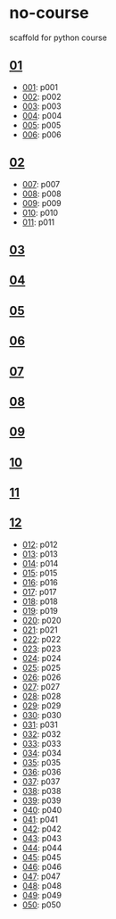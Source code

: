 # no-course
scaffold for python course

## [01](./S01)

* [001](./topics/p001): p001
* [002](./topics/p002): p002
* [003](./topics/p003): p003
* [004](./topics/p004): p004
* [005](./topics/p005): p005
* [006](./topics/p006): p006

## [02](./S02)

* [007](./topics/p007): p007
* [008](./topics/p008): p008
* [009](./topics/p009): p009
* [010](./topics/p010): p010
* [011](./topics/p011): p011

## [03](./S03)

## [04](./S04)

## [05](./S05)

## [06](./S06)

## [07](./S07)

## [08](./S08)

## [09](./S09)

## [10](./S10)

## [11](./S11)

## [12](./S12)


* [012](./topics/p012): p012
* [013](./topics/p013): p013
* [014](./topics/p014): p014
* [015](./topics/p015): p015
* [016](./topics/p016): p016
* [017](./topics/p017): p017
* [018](./topics/p018): p018
* [019](./topics/p019): p019
* [020](./topics/p020): p020
* [021](./topics/p021): p021
* [022](./topics/p022): p022
* [023](./topics/p023): p023
* [024](./topics/p024): p024
* [025](./topics/p025): p025
* [026](./topics/p026): p026
* [027](./topics/p027): p027
* [028](./topics/p028): p028
* [029](./topics/p029): p029
* [030](./topics/p030): p030
* [031](./topics/p031): p031
* [032](./topics/p032): p032
* [033](./topics/p033): p033
* [034](./topics/p034): p034
* [035](./topics/p035): p035
* [036](./topics/p036): p036
* [037](./topics/p037): p037
* [038](./topics/p038): p038
* [039](./topics/p039): p039
* [040](./topics/p040): p040
* [041](./topics/p041): p041
* [042](./topics/p042): p042
* [043](./topics/p043): p043
* [044](./topics/p044): p044
* [045](./topics/p045): p045
* [046](./topics/p046): p046
* [047](./topics/p047): p047
* [048](./topics/p048): p048
* [049](./topics/p049): p049
* [050](./topics/p050): p050